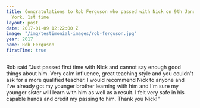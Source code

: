 ```yaml
---
title: Congratulations to Rob Ferguson who passed with Nick on 9th January 2017 at
  York. 1st time
layout: post
date: 2017-01-09 12:22:00 Z
image: "/img/testimonial-images/rob-ferguson.jpg"
year: 2017
name: Rob Ferguson
firstTime: true
---
```


Rob said "Just passed first time with Nick and cannot say enough good things about him. Very calm influence, great teaching style and you couldn't ask for a more qualified teacher. I would recommend Nick to anyone and I've already got my younger brother learning with him and I'm sure my younger sister will learn with him as well as a result. I felt very safe in his capable hands and credit my passing to him. Thank you Nick!"
